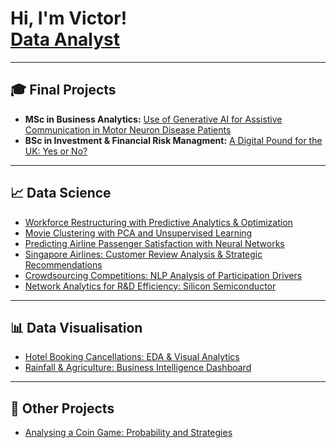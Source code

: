 <h1>Hi, I'm Victor! <br/> <a href="https://www.linkedin.com/in/victor-linkevich22/">Data Analyst</a></h1>

---

<h2>🎓 Final Projects</h2>

- **MSc in Business Analytics:** [Use of Generative AI for Assistive Communication in Motor Neuron Disease Patients](https://github.com/20lyn02/MSc-ARP)  
- **BSc in Investment & Financial Risk Managment:** [A Digital Pound for the UK: Yes or No?](https://github.com/20lyn02/BSc-ARP)  

---

<h2>📈 Data Science</h2>

- [Workforce Restructuring with Predictive Analytics & Optimization](https://github.com/20lyn02/smm750-ICW)  
- [Movie Clustering with PCA and Unsupervised Learning](https://github.com/20lyn02/smm636-GCW2)  
- [Predicting Airline Passenger Satisfaction with Neural Networks](https://github.com/20lyn02/smm768-GCW)  
- [Singapore Airlines: Customer Review Analysis & Strategic Recommendations](https://github.com/20lyn02/smm768-ICW)  
- [Crowdsourcing Competitions: NLP Analysis of Participation Drivers](https://github.com/20lyn02/smm694-GCW)  
- [Network Analytics for R&D Efficiency: Silicon Semiconductor](https://github.com/20lyn02/smm638-GCW)  

---

<h2>📊 Data Visualisation </h2>

- [Hotel Booking Cancellations: EDA & Visual Analytics](https://github.com/20lyn02/smm635-GCW)  
- [Rainfall & Agriculture: Business Intelligence Dashboard](https://github.com/20lyn02/smm080-GCW)  

---

<h2>🧮 Other Projects</h2>

- [Analysing a Coin Game: Probability and Strategies](https://github.com/20lyn02/IB-EE)  

